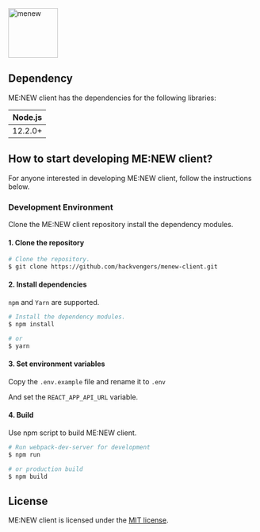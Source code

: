 <img src="https://user-images.githubusercontent.com/16279779/57689028-b9182b00-7679-11e9-8b17-9f59d6160fa3.png" width="100" alt="menew">

## Dependency

ME:NEW client has the dependencies for the following libraries:

| Node.js |
| ------- |
| 12.2.0+ |

## How to start developing ME:NEW client?

For anyone interested in developing ME:NEW client, follow the instructions below.

### Development Environment

Clone the ME:NEW client repository install the dependency modules.

#### 1. Clone the repository

```bash
# Clone the repository.
$ git clone https://github.com/hackvengers/menew-client.git
```

#### 2. Install dependencies

`npm` and `Yarn` are supported.

```bash
# Install the dependency modules.
$ npm install

# or
$ yarn
```

#### 3. Set environment variables

Copy the `.env.example` file and rename it to `.env`

And set the `REACT_APP_API_URL` variable.

#### 4. Build

Use npm script to build ME:NEW client.

```bash
# Run webpack-dev-server for development
$ npm run

# or production build
$ npm build
```

## License

ME:NEW client is licensed under the [MIT license](LICENSE).
